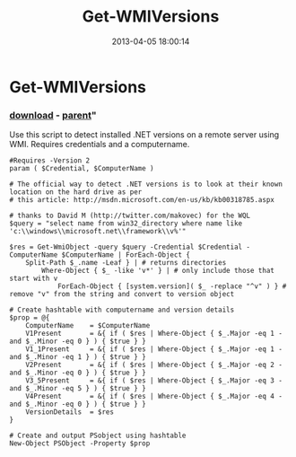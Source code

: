 ﻿---
pid:            4077
parent:         1628
children:       
poster:         Luther Tegtmer
title:          Get-WMIVersions
date:           2013-04-05 18:00:14
format:         posh
---

# Get-WMIVersions

### [download](4077.ps1) - [parent](1628.md)"

Use this script to detect installed .NET versions on a remote server using WMI. Requires credentials and a computername.

```posh
#Requires -Version 2
param ( $Credential, $ComputerName )

# The official way to detect .NET versions is to look at their known location on the hard drive as per
# this article: http://msdn.microsoft.com/en-us/kb/kb00318785.aspx

# thanks to David M (http://twitter.com/makovec) for the WQL 
$query = "select name from win32_directory where name like 'c:\\windows\\microsoft.net\\framework\\v%'"

$res = Get-WmiObject -query $query -Credential $Credential -ComputerName $ComputerName | ForEach-Object {
	Split-Path $_.name -Leaf } | # returns directories
		Where-Object { $_ -like 'v*' } | # only include those that start with v
			ForEach-Object { [system.version]( $_ -replace "^v" ) } # remove "v" from the string and convert to version object

# Create hashtable with computername and version details
$prop = @{
	ComputerName	= $ComputerName
	V1Present		= &{ if ( $res | Where-Object { $_.Major -eq 1 -and $_.Minor -eq 0 } ) { $true } }
	V1_1Present		= &{ if ( $res | Where-Object { $_.Major -eq 1 -and $_.Minor -eq 1 } ) { $true } }
	V2Present		= &{ if ( $res | Where-Object { $_.Major -eq 2 -and $_.Minor -eq 0 } ) { $true } }
	V3_5Present		= &{ if ( $res | Where-Object { $_.Major -eq 3 -and $_.Minor -eq 5 } ) { $true } }
	V4Present 		= &{ if ( $res | Where-Object { $_.Major -eq 4 -and $_.Minor -eq 0 } ) { $true } }
	VersionDetails	= $res
}

# Create and output PSobject using hashtable
New-Object PSObject -Property $prop
```
